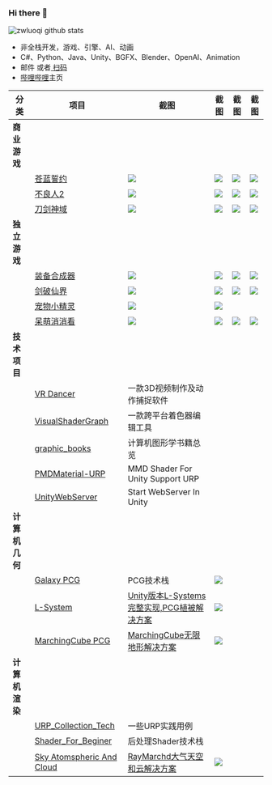 ### Hi there 👋  

![zwluoqi github stats](https://github-readme-stats.vercel.app/api?username=zwluoqi&show_icons=true&bg_color=30,48C9B0,904e95&title_color=fff&text_color=fff)

-  非全栈开发，游戏、引擎、AI、动画  
-  C#、Python、Java、Unity、BGFX、Blender、OpenAI、Animation
-  邮件 或者<a href="https://workbooko1.oss-cn-hangzhou.aliyuncs.com/uPic/qrcode_for_gh_b09ab1638ef7_430.jpg?x-oss-process=image/resize,w_300/"> 扫码 </a>
-  <a href="https://b23.tv/lX1gL3T">哔哩哔哩</a>主页

| 分类 | 项目 | 截图 | 截图 | 截图 |截图 |
| - | - | --- | --- | - |- |
| **商业游戏** |  
||<a href="https://github.com/zwluoqi/Qingzhu_Game_Collection/tree/main/Business_Game_Collection/苍蓝誓约">苍蓝誓约</a> | ![](https://workbooko1.oss-cn-hangzhou.aliyuncs.com/uPic/CLSY_iPhone0.jpg) | ![](https://workbooko1.oss-cn-hangzhou.aliyuncs.com/uPic/CLSY_iPhone1.jpg) | ![](https://workbooko1.oss-cn-hangzhou.aliyuncs.com/uPic/CLSY_iPhone2.jpg) | ![](https://workbooko1.oss-cn-hangzhou.aliyuncs.com/uPic/CLSY_iPhone3.jpg) |
||<a href="https://github.com/zwluoqi/Qingzhu_Game_Collection/tree/main/Business_Game_Collection/不良人2">不良人2</a>|![](https://workbooko1.oss-cn-hangzhou.aliyuncs.com/uPic/BLR_iPhone0.jpg) | ![](https://workbooko1.oss-cn-hangzhou.aliyuncs.com/uPic/BLR_iPhone1.jpg) | ![](https://workbooko1.oss-cn-hangzhou.aliyuncs.com/uPic/BLR_iPhone2.jpg) | ![](https://workbooko1.oss-cn-hangzhou.aliyuncs.com/uPic/BLR_iPhone3.jpg) |
||<a href="https://github.com/zwluoqi/Qingzhu_Game_Collection/tree/main/Business_Game_Collection/刀剑神域">刀剑神域</a>| ![](https://workbooko1.oss-cn-hangzhou.aliyuncs.com/uPic/DJSY_iPhone0.jpg) | ![](https://workbooko1.oss-cn-hangzhou.aliyuncs.com/uPic/DJSY_iPhone1.jpg) | ![](https://workbooko1.oss-cn-hangzhou.aliyuncs.com/uPic/DJSY_iPhone2.jpg) | ![](https://workbooko1.oss-cn-hangzhou.aliyuncs.com/uPic/DJSY_iPhone3.jpg) |
| **独立游戏** |  
||<a href="https://github.com/zwluoqi/TextEquip">装备合成器</a>| ![](https://workbooko1.oss-cn-hangzhou.aliyuncs.com/uPic/equip0.jpg) | ![](https://workbooko1.oss-cn-hangzhou.aliyuncs.com/uPic/equip1.jpg) | ![](https://workbooko1.oss-cn-hangzhou.aliyuncs.com/uPic/equip2.jpg) | ![](https://workbooko1.oss-cn-hangzhou.aliyuncs.com/uPic/equip3.jpg) | 
||<a href="https://github.com/zwluoqi/Qingzhu_Game_Collection/tree/main/Independent_Game_Collection/剑破仙界">剑破仙界</a>| ![](https://workbooko1.oss-cn-hangzhou.aliyuncs.com/uPic/IMG_5356.jpg) | ![](https://workbooko1.oss-cn-hangzhou.aliyuncs.com/uPic/IMG_5357.jpg) | ![](https://workbooko1.oss-cn-hangzhou.aliyuncs.com/uPic/IMG_5358.jpg) | ![](https://workbooko1.oss-cn-hangzhou.aliyuncs.com/uPic/IMG_5359.jpg) | 
||<a href="https://github.com/zwluoqi/RoundRpg">宠物小精灵</a>| ![](https://workbooko1.oss-cn-hangzhou.aliyuncs.com/uPic/nor.png) | ![](https://workbooko1.oss-cn-hangzhou.aliyuncs.com/uPic/enc.png) |||
||<a href="https://github.com/zwluoqi/sanxiao">呆萌消消看</a>| ![](https://workbooko1.oss-cn-hangzhou.aliyuncs.com/uPic/sanxiao1.jpg) | ![](https://workbooko1.oss-cn-hangzhou.aliyuncs.com/uPic/sanxiao2.jpg) | ![](https://workbooko1.oss-cn-hangzhou.aliyuncs.com/uPic/sanxiao3.jpg) | ![](https://workbooko1.oss-cn-hangzhou.aliyuncs.com/uPic/sanxiao4.jpg)| 
| **技术项目**|
||<a href="https://hub.vroid.com/apps/pKB0P7vPWWwubraI_ej0JjjKaBWcrqAlUHQDCcvFpjo">VR Dancer</a>|一款3D视频制作及动作捕捉软件|
||<a href="https://github.com/zwluoqi/mobile-visual-shader-editor">VisualShaderGraph</a>|一款跨平台着色器编辑工具|
||<a href="https://github.com/zwluoqi/graphic_books">graphic_books</a>|计算机图形学书籍总览|
||<a href="https://github.com/zwluoqi/PMDMaterial-URP">PMDMaterial-URP</a>|MMD Shader For Unity Support URP|
||<a href="https://github.com/zwluoqi/UnityWebServer">UnityWebServer</a>|Start WebServer In Unity|
| **计算机几何** | 
||<a href="https://github.com/zwluoqi/Galaxy_PCG">Galaxy PCG</a>|PCG技术栈| ![](https://workbooko1.oss-cn-hangzhou.aliyuncs.com/uPic/011SimpleOceanWater.png) |
||<a href="https://github.com/zwluoqi/LSystems">L-System</a>| <a href="https://www.bilibili.com/video/BV1P54y1Z7bE">Unity版本L-Systems完整实现,PCG植被解决方案</a> | ![](https://workbooko1.oss-cn-hangzhou.aliyuncs.com/uPic/s07.png) | 
||<a href="https://github.com/zwluoqi/MarchingCube">MarchingCube PCG</a>| <a href="https://www.bilibili.com/video/bv1ou411z72k">MarchingCube无限地形解决方案</a>  | ![](https://workbooko1.oss-cn-hangzhou.aliyuncs.com/uPic/seaworld.png) |
| **计算机渲染** | 
||<a href="https://github.com/zwluoqi/URP_Collection_Tech">URP_Collection_Tech</a>|一些URP实践用例|
||<a href="https://github.com/zwluoqi/Shader_For_Beginer">Shader_For_Beginer</a>|后处理Shader技术栈|
||<a href="https://github.com/zwluoqi/Clouds">Sky Atomspheric And Cloud</a>| <a href="https://www.bilibili.com/video/BV1UY411M7DR/">RayMarchd大气天空和云解决方案</a>  | ![](https://workbooko1.oss-cn-hangzhou.aliyuncs.com/uPic/S013-SkyAtomsphericAndCloud.png) |




<!--
**zwluoqi/zwluoqi** is a ✨ _special_ ✨ repository because its `README.md` (this file) appears on your GitHub profile.

Here are some ideas to get you started:

- 🔭 I’m currently working on ...
- 🌱 I’m currently learning ...
- 👯 I’m looking to collaborate on ...
- 🤔 I’m looking for help with ...
- 💬 Ask me about ...
- 📫 How to reach me: ...
- 😄 Pronouns: ...
- ⚡ Fun fact: ...
-->
